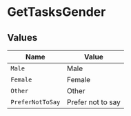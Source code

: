 # GetTasksGender


## Values

| Name              | Value             |
| ----------------- | ----------------- |
| `Male`            | Male              |
| `Female`          | Female            |
| `Other`           | Other             |
| `PreferNotToSay`  | Prefer not to say |